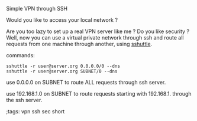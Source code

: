 Simple VPN through SSH

Would you like to access your local network ? 

Are you too lazy to set up a real VPN server like me ? Do
you like security ? Well, now you can use a virtual private
network through ssh and route all requests from one machine through
another, using [sshuttle](https://github.com/sshuttle/sshuttle).

commands:

```
sshuttle -r user@server.org 0.0.0.0/0 --dns
sshuttle -r user@server.org SUBNET/0 --dns
```

use 0.0.0.0 on SUBNET to route ALL requests through ssh server.

use 192.168.1.0 on SUBNET to route requests starting with 192.168.1. through the ssh server.

;tags: vpn ssh sec short
